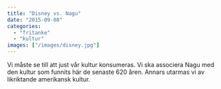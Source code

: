 ```yaml
---
title: "Disney vs. Nagu"
date: "2015-09-08"
categories: 
  - "fritanke"
  - "kultur"
images: ["/images/disney.jpg"]
---
```


Vi måste se till att just vår kultur konsumeras. Vi ska associera Nagu med den kultur som funnits här de senaste 620 åren. Annars utarmas vi av likriktande amerikansk kultur.
